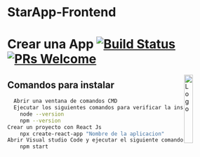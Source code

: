 # StarApp-Frontend

# Crear una App [![Build Status](https://dev.azure.com/facebook/create-react-app/_apis/build/status/facebook.create-react-app?branchName=main)](https://dev.azure.com/facebook/create-react-app/_build/latest?definitionId=1&branchName=main) [![PRs Welcome](https://img.shields.io/badge/PRs-welcome-green.svg)](https://github.com/facebook/create-react-app/blob/main/CONTRIBUTING.md)

<img alt="Logo" align="right" src="https://create-react-app.dev/img/logo.svg" width="20%" />

## Comandos para instalar

```sh
  Abrir una ventana de comandos CMD
  Ejecutar los siguientes comandos para verificar la instalacion
    node --version
    npm --version
Crear un proyecto con React Js
    npx create-react-app "Nombre de la aplicacion"
Abrir Visual studio Code y ejecutar el siguiente comando
    npm start
```